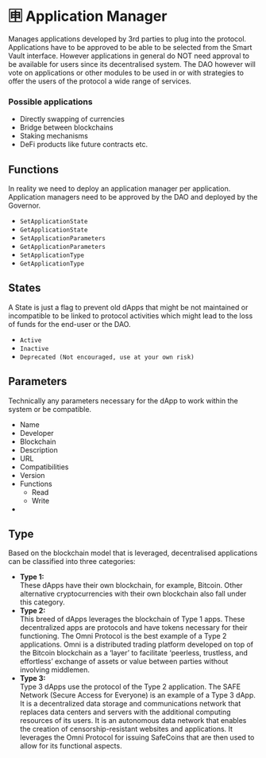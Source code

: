 # 🈸 Application Manager

Manages applications developed by 3rd parties to plug into the protocol. Applications have to be approved to be able to be selected from the Smart Vault interface. However applications in general do NOT need approval to be available for users since its decentralised system. The DAO however will vote on applications or other modules to be used in or with strategies to offer the users of the protocol a wide range of services.&#x20;

### Possible applications

* Directly swapping of currencies
* Bridge between blockchains
* Staking mechanisms
* DeFi products like future contracts etc.&#x20;

## Functions

In reality we need to deploy an application manager per application. Application managers need to be approved by the DAO and deployed by the Governor.

* `SetApplicationState`
* `GetApplicationState`
* `SetApplicationParameters`
* `GetApplicationParameters`
* `SetApplicationType`
* `GetApplicationType`

## States

A State is just a flag to prevent old dApps that might be not maintained or incompatible to be linked to protocol activities which might lead to the loss of funds for the end-user or the DAO.

* `Active`
* `Inactive`
* `Deprecated (Not encouraged, use at your own risk)`

## Parameters

Technically any parameters necessary for the dApp to work within the system or be compatible.

* Name
* Developer
* Blockchain
* Description
* URL
* Compatibilities
* Version
* Functions
  * Read
  * Write
*

## Type

Based on the blockchain model that is leveraged, decentralised applications can be classified into three categories:

* **Type 1:**\
  These dApps have their own blockchain, for example, Bitcoin. Other alternative cryptocurrencies with their own blockchain also fall under this category.
* **Type 2:**\
  This breed of dApps leverages the blockchain of Type 1 apps. These decentralized apps are protocols and have tokens necessary for their functioning. The Omni Protocol is the best example of a Type 2 applications. Omni is a distributed trading platform developed on top of the Bitcoin blockchain as a ‘layer’ to facilitate ‘peerless, trustless, and effortless’ exchange of assets or value between parties without involving middlemen.
* **Type 3:**\
  Type 3 dApps use the protocol of the Type 2 application. The SAFE Network (Secure Access for Everyone) is an example of a Type 3 dApp. It is a decentralized data storage and communications network that replaces data centers and servers with the additional computing resources of its users. It is an autonomous data network that enables the creation of censorship-resistant websites and applications. It leverages the Omni Protocol for issuing SafeCoins that are then used to allow for its functional aspects.









